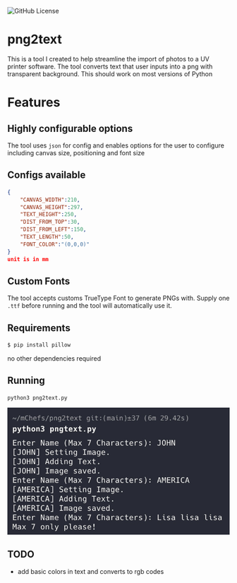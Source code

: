 ![GitHub License](https://img.shields.io/github/license/ymmxl/text2png?label=MIT%20License&color=lightgreen)

# png2text

This is a tool I created to help streamline the import of photos to a UV printer software. The tool converts text that user inputs into a png with transparent background. This should work on most versions of Python

# Features
## Highly configurable options
The tool uses `json` for config and enables options for the user to configure including canvas size, positioning and font size

## Configs available
```json
{
	"CANVAS_WIDTH":210,
	"CANVAS_HEIGHT":297,
	"TEXT_HEIGHT":250,
	"DIST_FROM_TOP":30,
	"DIST_FROM_LEFT":150,
	"TEXT_LENGTH":50,
	"FONT_COLOR":"(0,0,0)"
}
unit is in mm
```

## Custom Fonts
The tool accepts customs TrueType Font to generate PNGs with. Supply one `.ttf` before running and the tool will automatically use it.

## Requirements
```bash
$ pip install pillow
```
no other dependencies required

## Running
```bash
python3 png2text.py

```

![Running Example](example/example.jpg)

## TODO
- add basic colors in text and converts to rgb codes